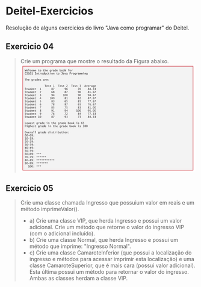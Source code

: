 # Deitel-Exercicios

Resolução de alguns exercicios do livro "Java como programar" do Deitel.

## Exercicio 04
> Crie um programa que mostre o resultado da Figura abaixo.
> ![Imagem do exericio 04!](asset.png "exericio 04")



## Exercicio 05
> Crie uma classe chamada Ingresso que possuium valor em reais e um método imprimeValor().
> - a) Crie uma classe VIP, que herda Ingresso e possui um valor adicional. Crie um método que retorne o valor do ingresso VIP (com o   adicional incluído).
> - b) Crie uma classe Normal, que herda Ingresso e possui um método que imprime: "Ingresso Normal".
> - c) Crie uma classe CamaroteInferior (que possui a localização do ingresso e métodos para acessar imprimir esta localização) e uma classe CamaroteSuperior, que é mais cara (possui valor adicional). Esta última possui um método para retornar o valor do ingresso. Ambas as classes herdam a classe VIP.
